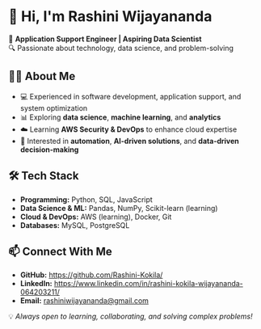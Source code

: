 # 👋 Hi, I'm Rashini Wijayananda  

🚀 **Application Support Engineer | Aspiring Data Scientist**  
🔍 Passionate about technology, data science, and problem-solving  

## 👩‍💻 About Me  
- 💻 Experienced in software development, application support, and system optimization  
- 📊 Exploring **data science**, **machine learning**, and **analytics**  
- ☁️ Learning **AWS Security & DevOps** to enhance cloud expertise  
- 🔎 Interested in **automation**, **AI-driven solutions**, and **data-driven decision-making**  

## 🛠️ Tech Stack  
- **Programming:** Python, SQL, JavaScript  
- **Data Science & ML:** Pandas, NumPy, Scikit-learn (learning)  
- **Cloud & DevOps:** AWS (learning), Docker, Git  
- **Databases:** MySQL, PostgreSQL  

## 📫 Connect With Me  
- **GitHub:** https://github.com/Rashini-Kokila/ 
- **LinkedIn:** https://www.linkedin.com/in/rashini-kokila-wijayananda-064203211/
- **Email:** rashiniwijayananda@gmail.com  

💡 *Always open to learning, collaborating, and solving complex problems!*  

